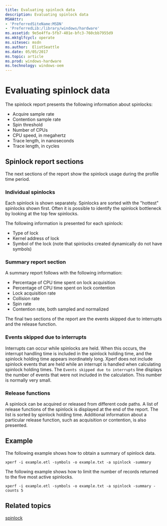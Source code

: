 ```yaml
---
title: Evaluating spinlock data
description: Evaluating spinlock data
MSHAttr:
- 'PreferredSiteName:MSDN'
- 'PreferredLib:/library/windows/hardware'
ms.assetid: 9e5e4ffa-5fb7-401e-bfc3-760cbb7955d9
ms.mktglfcycl: operate
ms.sitesec: msdn
ms.author:  EliotSeattle
ms.date: 05/05/2017
ms.topic: article
ms.prod: windows-hardware
ms.technology: windows-oem
---
```



# Evaluating spinlock data


The spinlock report presents the following information about spinlocks:

-   Acquire sample rate
-   Contention sample rate
-   Spin threshold
-   Number of CPUs
-   CPU speed, in megahertz
-   Trace length, in nanoseconds
-   Trace length, in cycles


## Spinlock report sections

The next sections of the report show the spinlock usage during the profile time period.


### Individual spinlocks

Each spinlock is shown separately. Spinlocks are sorted with the "hottest" spinlocks shown first. Often it is possible to identify the spinlock bottleneck by looking at the top few spinlocks.

The following information is presented for each spinlock:

-   Type of lock
-   Kernel address of lock
-   Symbol of the lock (note that spinlocks created dynamically do not have symbols)


### Summary report section

A summary report follows with the following information:

-   Percentage of CPU time spent on lock acquisition
-   Percentage of CPU time spent on lock contention
-   Lock acquisition rate
-   Collision rate
-   Spin rate
-   Contention rate, both sampled and normalized

The final two sections of the report are the events skipped due to interrupts and the release function.


### Events skipped due to interrupts

Interrupts can occur while spinlocks are held. When this occurs, the interrupt handling time is included in the spinlock holding time, and the spinlock holding time appears inordinately long. Xperf does not include spinlock events that are held while an interrupt is handled when calculating spinlock holding times. The `Events skipped due to interrupts` line displays the number of events that were not included in the calculation. This number is normally very small.


### Release functions

A spinlock can be acquired or released from different code paths. A list of release functions of the spinlock is displayed at the end of the report. The list is sorted by spinlock holding time. Additional information about a particular release function, such as acquisition or contention, is also presented.


## Example

The following example shows how to obtain a summary of spinlock data.

```
xperf -i example.etl -symbols -o example.txt -a spinlock -summary
```

The following example shows how to limit the number of records returned to the five most active spinlocks.

```
xperf -i example.etl -symbols -o example.txt -a spinlock -summary -counts 5
```


## Related topics

[spinlock](spinlock.md)


